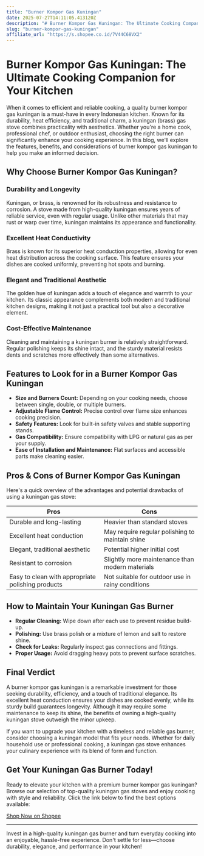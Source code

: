 ```yaml
---
title: "Burner Kompor Gas Kuningan"
date: 2025-07-27T14:11:05.413120Z
description: "# Burner Kompor Gas Kuningan: The Ultimate Cooking Companion for Your Kitchen..."
slug: "burner-kompor-gas-kuningan"
affiliate_url: "https://s.shopee.co.id/7V44C68VX2"
---
```

# Burner Kompor Gas Kuningan: The Ultimate Cooking Companion for Your Kitchen

When it comes to efficient and reliable cooking, a quality burner kompor gas kuningan is a must-have in every Indonesian kitchen. Known for its durability, heat efficiency, and traditional charm, a kuningan (brass) gas stove combines practicality with aesthetics. Whether you're a home cook, professional chef, or outdoor enthusiast, choosing the right burner can significantly enhance your cooking experience. In this blog, we'll explore the features, benefits, and considerations of burner kompor gas kuningan to help you make an informed decision.

## Why Choose Burner Kompor Gas Kuningan?

### Durability and Longevity

Kuningan, or brass, is renowned for its robustness and resistance to corrosion. A stove made from high-quality kuningan ensures years of reliable service, even with regular usage. Unlike other materials that may rust or warp over time, kuningan maintains its appearance and functionality.

### Excellent Heat Conductivity

Brass is known for its superior heat conduction properties, allowing for even heat distribution across the cooking surface. This feature ensures your dishes are cooked uniformly, preventing hot spots and burning.

### Elegant and Traditional Aesthetic

The golden hue of kuningan adds a touch of elegance and warmth to your kitchen. Its classic appearance complements both modern and traditional kitchen designs, making it not just a practical tool but also a decorative element.

### Cost-Effective Maintenance

Cleaning and maintaining a kuningan burner is relatively straightforward. Regular polishing keeps its shine intact, and the sturdy material resists dents and scratches more effectively than some alternatives.

## Features to Look for in a Burner Kompor Gas Kuningan

- **Size and Burners Count:** Depending on your cooking needs, choose between single, double, or multiple burners.
- **Adjustable Flame Control:** Precise control over flame size enhances cooking precision.
- **Safety Features:** Look for built-in safety valves and stable supporting stands.
- **Gas Compatibility:** Ensure compatibility with LPG or natural gas as per your supply.
- **Ease of Installation and Maintenance:** Flat surfaces and accessible parts make cleaning easier.

## Pros & Cons of Burner Kompor Gas Kuningan

Here's a quick overview of the advantages and potential drawbacks of using a kuningan gas stove:

| Pros                                              | Cons                                              |
|--------------------------------------------------|---------------------------------------------------|
| Durable and long-lasting                        | Heavier than standard stoves                     |
| Excellent heat conduction                       | May require regular polishing to maintain shine|
| Elegant, traditional aesthetic                  | Potential higher initial cost                     |
| Resistant to corrosion                          | Slightly more maintenance than modern materials  |
| Easy to clean with appropriate polishing products | Not suitable for outdoor use in rainy conditions |

## How to Maintain Your Kuningan Gas Burner

- **Regular Cleaning:** Wipe down after each use to prevent residue build-up.
- **Polishing:** Use brass polish or a mixture of lemon and salt to restore shine.
- **Check for Leaks:** Regularly inspect gas connections and fittings.
- **Proper Usage:** Avoid dragging heavy pots to prevent surface scratches.

## Final Verdict

A burner kompor gas kuningan is a remarkable investment for those seeking durability, efficiency, and a touch of traditional elegance. Its excellent heat conduction ensures your dishes are cooked evenly, while its sturdy build guarantees longevity. Although it may require some maintenance to keep its shine, the benefits of owning a high-quality kuningan stove outweigh the minor upkeep.

If you want to upgrade your kitchen with a timeless and reliable gas burner, consider choosing a kuningan model that fits your needs. Whether for daily household use or professional cooking, a kuningan gas stove enhances your culinary experience with its blend of form and function.

## Get Your Kuningan Gas Burner Today!

Ready to elevate your kitchen with a premium burner kompor gas kuningan? Browse our selection of top-quality kuningan gas stoves and enjoy cooking with style and reliability. Click the link below to find the best options available:

[Shop Now on Shopee](https://s.shopee.co.id/7V44C68VX2)

---

Invest in a high-quality kuningan gas burner and turn everyday cooking into an enjoyable, hassle-free experience. Don't settle for less—choose durability, elegance, and performance in your kitchen!